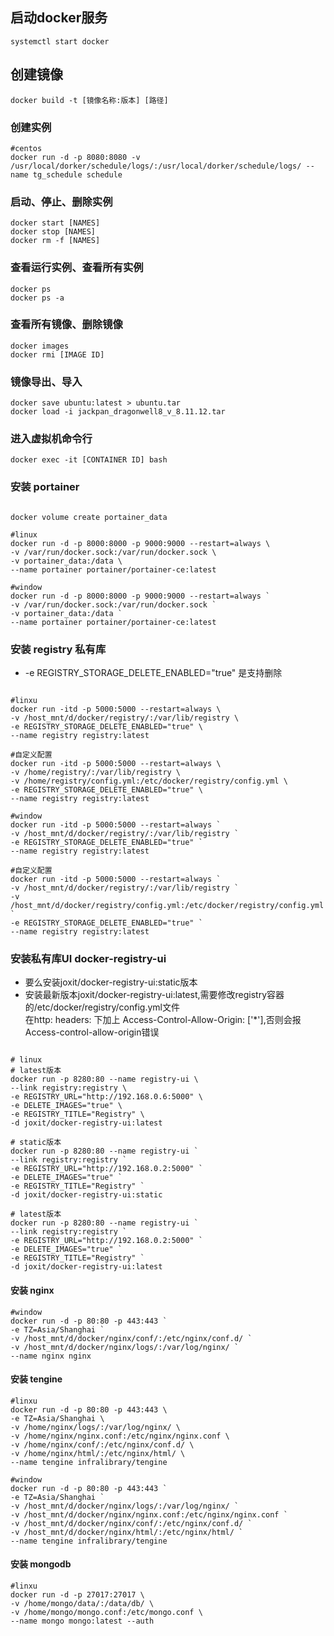 ## 启动docker服务
```shell
systemctl start docker
```

## 创建镜像
```shell
docker build -t [镜像名称:版本] [路径]
```

### 创建实例
```shell
#centos
docker run -d -p 8080:8080 -v /usr/local/dorker/schedule/logs/:/usr/local/dorker/schedule/logs/ --name tg_schedule schedule
```

### 启动、停止、删除实例
```shell
docker start [NAMES]
docker stop [NAMES]
docker rm -f [NAMES]
```

### 查看运行实例、查看所有实例
```shell
docker ps
docker ps -a
```

### 查看所有镜像、删除镜像
```shell
docker images
docker rmi [IMAGE ID]
```

### 镜像导出、导入
```shell
docker save ubuntu:latest > ubuntu.tar
docker load -i jackpan_dragonwell8_v_8.11.12.tar
```

### 进入虚拟机命令行
```shell
docker exec -it [CONTAINER ID] bash
```

### 安装 portainer
```shell

docker volume create portainer_data

#linux
docker run -d -p 8000:8000 -p 9000:9000 --restart=always \
-v /var/run/docker.sock:/var/run/docker.sock \
-v portainer_data:/data \
--name portainer portainer/portainer-ce:latest

#window
docker run -d -p 8000:8000 -p 9000:9000 --restart=always `
-v /var/run/docker.sock:/var/run/docker.sock `
-v portainer_data:/data `
--name portainer portainer/portainer-ce:latest

```

### 安装 registry 私有库
* -e REGISTRY_STORAGE_DELETE_ENABLED="true" 是支持删除
```shell

#linxu 
docker run -itd -p 5000:5000 --restart=always \
-v /host_mnt/d/docker/registry/:/var/lib/registry \
-e REGISTRY_STORAGE_DELETE_ENABLED="true" \
--name registry registry:latest

#自定义配置
docker run -itd -p 5000:5000 --restart=always \
-v /home/registry/:/var/lib/registry \
-v /home/registry/config.yml:/etc/docker/registry/config.yml \
-e REGISTRY_STORAGE_DELETE_ENABLED="true" \
--name registry registry:latest

#window
docker run -itd -p 5000:5000 --restart=always `
-v /host_mnt/d/docker/registry/:/var/lib/registry `
-e REGISTRY_STORAGE_DELETE_ENABLED="true" `
--name registry registry:latest

#自定义配置
docker run -itd -p 5000:5000 --restart=always `
-v /host_mnt/d/docker/registry/:/var/lib/registry `
-v /host_mnt/d/docker/registry/config.yml:/etc/docker/registry/config.yml `
-e REGISTRY_STORAGE_DELETE_ENABLED="true" `
--name registry registry:latest
```

### 安装私有库UI docker-registry-ui
* 要么安装joxit/docker-registry-ui:static版本
* 安装最新版本joxit/docker-registry-ui:latest,需要修改registry容器的/etc/docker/registry/config.yml文件<br/>
在http: headers: 下加上 Access-Control-Allow-Origin: ['*'],否则会报Access-control-allow-origin错误

```shell

# linux
# latest版本
docker run -p 8280:80 --name registry-ui \
--link registry:registry \
-e REGISTRY_URL="http://192.168.0.6:5000" \
-e DELETE_IMAGES="true" \
-e REGISTRY_TITLE="Registry" \
-d joxit/docker-registry-ui:latest

# static版本
docker run -p 8280:80 --name registry-ui `
--link registry:registry `
-e REGISTRY_URL="http://192.168.0.2:5000" `
-e DELETE_IMAGES="true" `
-e REGISTRY_TITLE="Registry" `
-d joxit/docker-registry-ui:static

# latest版本
docker run -p 8280:80 --name registry-ui `
--link registry:registry `
-e REGISTRY_URL="http://192.168.0.2:5000" `
-e DELETE_IMAGES="true" `
-e REGISTRY_TITLE="Registry" `
-d joxit/docker-registry-ui:latest
```

#### 安装 nginx
```shell
#window
docker run -d -p 80:80 -p 443:443 `
-e TZ=Asia/Shanghai `
-v /host_mnt/d/docker/nginx/conf/:/etc/nginx/conf.d/ `
-v /host_mnt/d/docker/nginx/logs/:/var/log/nginx/ `
--name nginx nginx
```

#### 安装 tengine
```shell
#linxu
docker run -d -p 80:80 -p 443:443 \
-e TZ=Asia/Shanghai \
-v /home/nginx/logs/:/var/log/nginx/ \
-v /home/nginx/nginx.conf:/etc/nginx/nginx.conf \
-v /home/nginx/conf/:/etc/nginx/conf.d/ \
-v /home/nginx/html/:/etc/nginx/html/ \
--name tengine infralibrary/tengine

#window
docker run -d -p 80:80 -p 443:443 `
-e TZ=Asia/Shanghai `
-v /host_mnt/d/docker/nginx/logs/:/var/log/nginx/ `
-v /host_mnt/d/docker/nginx/nginx.conf:/etc/nginx/nginx.conf `
-v /host_mnt/d/docker/nginx/conf/:/etc/nginx/conf.d/ `
-v /host_mnt/d/docker/nginx/html/:/etc/nginx/html/ `
--name tengine infralibrary/tengine
```

#### 安装 mongodb
```shell
#linxu
docker run -d -p 27017:27017 \      
-v /home/mongo/data/:/data/db/ \   
-v /home/mongo/mongo.conf:/etc/mongo.conf \
--name mongo mongo:latest --auth
```
